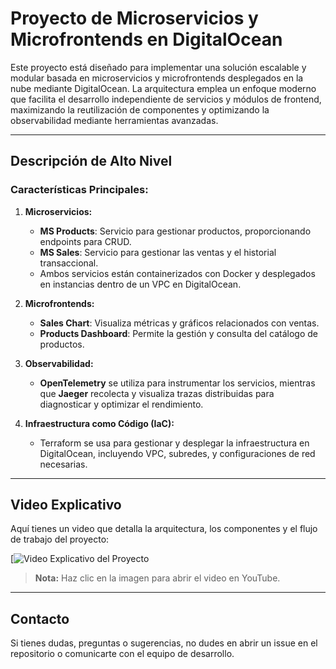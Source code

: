 # Proyecto de Microservicios y Microfrontends en DigitalOcean

Este proyecto está diseñado para implementar una solución escalable y modular basada en microservicios y microfrontends desplegados en la nube mediante DigitalOcean. La arquitectura emplea un enfoque moderno que facilita el desarrollo independiente de servicios y módulos de frontend, maximizando la reutilización de componentes y optimizando la observabilidad mediante herramientas avanzadas.

---

## Descripción de Alto Nivel

### Características Principales:
1. **Microservicios:**
   - **MS Products**: Servicio para gestionar productos, proporcionando endpoints para CRUD.
   - **MS Sales**: Servicio para gestionar las ventas y el historial transaccional.
   - Ambos servicios están containerizados con Docker y desplegados en instancias dentro de un VPC en DigitalOcean.

2. **Microfrontends:**
   - **Sales Chart**: Visualiza métricas y gráficos relacionados con ventas.
   - **Products Dashboard**: Permite la gestión y consulta del catálogo de productos.

3. **Observabilidad:**
   - **OpenTelemetry** se utiliza para instrumentar los servicios, mientras que **Jaeger** recolecta y visualiza trazas distribuidas para diagnosticar y optimizar el rendimiento.

4. **Infraestructura como Código (IaC):**
   - Terraform se usa para gestionar y desplegar la infraestructura en DigitalOcean, incluyendo VPC, subredes, y configuraciones de red necesarias.

---

## Video Explicativo

Aquí tienes un video que detalla la arquitectura, los componentes y el flujo de trabajo del proyecto:

[![Video Explicativo del Proyecto](https://youtu.be/8sJ8AtnUwko)

> **Nota:** Haz clic en la imagen para abrir el video en YouTube.

---

## Contacto

Si tienes dudas, preguntas o sugerencias, no dudes en abrir un issue en el repositorio o comunicarte con el equipo de desarrollo.
